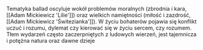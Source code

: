 Tematyka ballad oscyluje wokół problemów moralnych (zbrodnia i kara, [[Adam Mickiewicz 'Lilie']]) oraz wielkich namiętności (miłość i zazdrość, [[Adam Mickiewicz 'Świtezianka']]). W życiu bohaterów pojawia się konflikt uczuć i rozumu, dylemat czy kierować się w życiu sercem, czy rozumem. Tłem wydarzeń często zaczerpniętych z ludowych wierzeń, jest tajemnicza i potężna natura oraz dawne dzieje